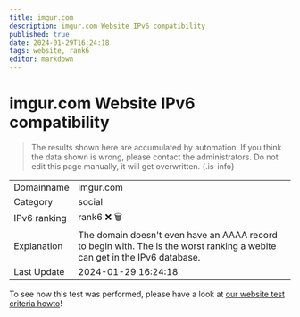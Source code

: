 ```yaml
---
title: imgur.com
description: imgur.com Website IPv6 compatibility
published: true
date: 2024-01-29T16:24:18
tags: website, rank6
editor: markdown
---
```


# imgur.com Website IPv6 compatibility

> The results shown here are accumulated by automation. If you think the data shown is wrong, please contact the administrators. 
> Do not edit this page manually, it will get overwritten.
{.is-info}


|   |   |
| - | - |
| Domainname | imgur.com
| Category | social |
| IPv6 ranking | rank6 :x: :wastebasket: |
| Explanation | The domain doesn't even have an AAAA record to begin with. The is the worst ranking a webite can get in the IPv6 database. |
| Last Update | 2024-01-29 16:24:18 |

To see how this test was performed, please have a look at [our website test criteria howto](/howto/testcriteria/website)!

